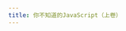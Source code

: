 ```yaml
---
title: 你不知道的JavaScript（上卷）
---
```

<script setup>
import PdfReaderComponent from './PdfReaderComponent.vue'
const url = '/你不知道的JavaScript（上卷）.pdf';
</script>
<PdfReaderComponent :url="url"/>
